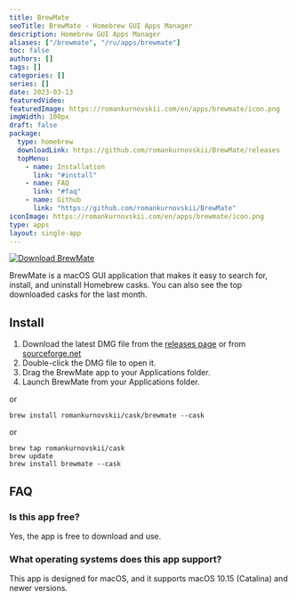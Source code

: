 ```yaml
---
title: BrewMate
seoTitle: BrewMate - Homebrew GUI Apps Manager 
description: Homebrew GUI Apps Manager
aliases: ["/brewmate", "/ru/apps/brewmate"]
toc: false
authors: []
tags: []
categories: []
series: []
date: 2023-03-13
featuredVideo:
featuredImage: https://romankurnovskii.com/en/apps/brewmate/icon.png
imgWidth: 100px
draft: false
package:
  type: homebrew
  downloadLink: https://github.com/romankurnovskii/BrewMate/releases
  topMenu:
    - name: Installation
      link: "#install"
    - name: FAQ
      link: "#faq"
    - name: Github
      link: "https://github.com/romankurnovskii/BrewMate"
iconImage: https://romankurnovskii.com/en/apps/brewmate/icon.png
type: apps
layout: single-app
---
```


<a href="https://sourceforge.net/projects/brewmate/" target="_blank"><img src="https://a.fsdn.com/con/app/sf-download-button" alt="Download BrewMate"></a>

BrewMate is a macOS GUI application that makes it easy to search for, install, and uninstall Homebrew casks. You can also see the top downloaded casks for the last month.

## Install

1. Download the latest DMG file from the [releases page](https://github.com/romankurnovskii/BrewMate/releases) or from [sourceforge.net](https://sourceforge.net/projects/brewmate/)
2. Double-click the DMG file to open it.
3. Drag the BrewMate app to your Applications folder.
4. Launch BrewMate from your Applications folder.

or

```
brew install romankurnovskii/cask/brewmate --cask
```

or

```
brew tap romankurnovskii/cask
brew update
brew install brewmate --cask
```

## FAQ

### Is this app free?

Yes, the app is free to download and use.

### What operating systems does this app support?

This app is designed for macOS, and it supports macOS 10.15 (Catalina) and newer versions.
